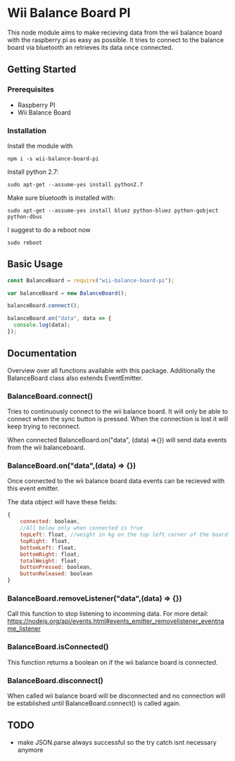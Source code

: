 # Wii Balance Board PI

This node module aims to make recieving data from the wii balance board with the raspberry pi as easy as possible. It tries to connect to the balance board via bluetooth an retrieves its data once connected.

## Getting Started

### Prerequisites

- Raspberry PI
- Wii Balance Board

### Installation

Install the module with

```
npm i -s wii-balance-board-pi
```

Install python 2.7:

```
sudo apt-get --assume-yes install python2.7
```

Make sure bluetooth is installed with:

```
sudo apt-get --assume-yes install bluez python-bluez python-gobject python-dbus
```

I suggest to do a reboot now

```
sudo reboot
```

## Basic Usage

```javascript
const BalanceBoard = require("wii-balance-board-pi");

var balanceBoard = new BalanceBoard();

balanceBoard.connect();

balanceBoard.on("data", data => {
  console.log(data);
});
```

## Documentation

Overview over all functions available with this package. Additionally the BalanceBoard class also extends EventEmitter.

### BalanceBoard.connect()

Tries to continuously connect to the wii balance board. It will only be able to connect when the sync button is pressed. When the connection is lost it will keep trying to reconnect.

When connected BalanceBoard.on("data", (data) =>{}) will send data events from the wii balanceboard.

### BalanceBoard.on("data",(data) => {})

Once connected to the wii balance board data events can be recieved with this event emitter.

The data object will have these fields:

```javascript
{
    connected: boolean,
    //All below only when connected is true
    topLeft: float, //weight in kg on the top left corner of the board
    topRight: float,
    bottomLeft: float,
    bottomRight: float,
    totalWeight: float,
    buttonPressed: boolean,
    buttonReleased: boolean
}
```

### BalanceBoard.removeListener("data",(data) => {})

Call this function to stop listening to incomming data.
For more detail: https://nodejs.org/api/events.html#events_emitter_removelistener_eventname_listener

### BalanceBoard.isConnected()

This function returns a boolean on if the wii balance board is connected.

### BalanceBoard.disconnect()

When called wii balance board will be disconnected and no connection will be established until BalanceBoard.connect() is called again.

## TODO

- make JSON.parse always successful so the try catch isnt necessary anymore
